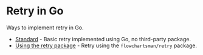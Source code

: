 # Retry in Go

Ways to implement retry in Go.

* [Standard](standard) - Basic retry implemented using Go, no third-party package.
* [Using the retry package](retry) - Retry using the `flowchartsman/retry` package.
